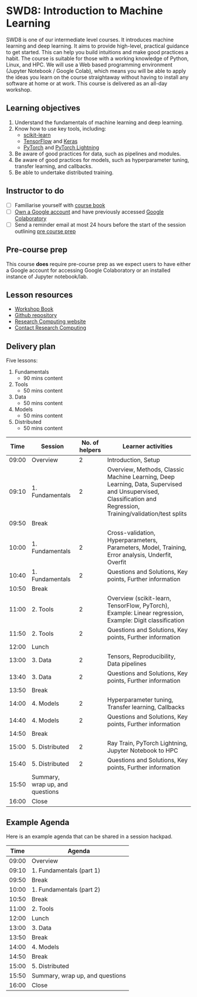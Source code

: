 # SWD8: Introduction to Machine Learning

SWD8 is one of our intermediate level courses. 
It introduces machine learning and deep learning.
It aims to provide high-level, practical guidance to get started.
This can help you build intuitions and make good practices a habit.
The course is suitable for those with a working knowledge of Python, Linux, and HPC.
We will use a Web based programming environment (Jupyter Notebook / Google Colab), which means you will be able to apply the ideas you learn on the course straightaway without having to install any software at home or at work.
This course is delivered as an all-day workshop.

## Learning objectives

1. Understand the fundamentals of machine learning and deep learning.
2. Know how to use key tools, including:
    - [scikit-learn](https://scikit-learn.org/stable/)
    - [TensorFlow](https://www.tensorflow.org/) and [Keras](https://keras.io/)
    - [PyTorch](https://pytorch.org/) and [PyTorch Lightning](https://www.pytorchlightning.ai/)
3. Be aware of good practices for data, such as pipelines and modules.
4. Be aware of good practices for models, such as hyperparameter tuning, transfer learning, and callbacks.
5. Be able to undertake distributed training.

## Instructor to do

- [ ] Familiarise yourself with [course book](https://arctraining.github.io/swd8_intro_ml/)
- [ ] [Own a Google account](https://colab.research.google.com/) and have previously accessed [Google Colaboratory](https://colab.research.google.com/)
- [ ] Send a reminder email at most 24 hours before the start of the session outlining [pre course prep](#Pre-course-prep)

## Pre-course prep

This course **does** require pre-course prep as we expect users to have either a Google account for accessing Google Colaboratory or an installed instance of Jupyter notebook/lab.

## Lesson resources

- [Workshop Book](https://arctraining.github.io/swd8_intro_ml/)
- [Github repository](https://github.com/ARCTraining/swd8_intro_ml)
- [Research Computing website](https://arc.leeds.ac.uk/)
- [Contact Research Computing](https://bit.ly/arc-help)

## Delivery plan

Five lessons:

1. Fundamentals
    - 90 mins content
2. Tools
    - 50 mins content
3. Data
    - 50 mins content
4. Models
    - 50 mins content
5. Distributed
    - 50 mins content

| Time | Session | No. of helpers | Learner activities |
| ---- | ------- | -------------- | ------------------ |
| 09:00 | Overview | 2 | Introduction, Setup |
| 09:10 | 1. Fundamentals | 2 | Overview, Methods, Classic Machine Learning, Deep Learning, Data, Supervised and Unsupervised, Classification and Regression, Training/validation/test splits |
| 09:50 | Break | | |
| 10:00 | 1. Fundamentals | 2 | Cross-validation, Hyperparameters, Parameters, Model, Training, Error analysis, Underfit, Overfit |
| 10:40 | 1. Fundamentals | 2 | Questions and Solutions, Key points, Further information |
| 10:50 | Break | | |
| 11:00 | 2. Tools | 2 | Overview (scikit-learn, TensorFlow, PyTorch), Example: Linear regression, Example: Digit classification |
| 11:50 | 2. Tools | 2 | Questions and Solutions, Key points, Further information |
| 12:00 | Lunch | | |
| 13:00 | 3. Data | 2 | Tensors, Reproducibility, Data pipelines |
| 13:40 | 3. Data | 2 | Questions and Solutions, Key points, Further information |
| 13:50 | Break | | |
| 14:00 | 4. Models | 2 | Hyperparameter tuning, Transfer learning, Callbacks |
| 14:40 | 4. Models | 2 | Questions and Solutions, Key points, Further information |
| 14:50 | Break | | |
| 15:00 | 5. Distributed | 2 | Ray Train, PyTorch Lightning, Jupyter Notebook to HPC |
| 15:40 | 5. Distributed | 2 | Questions and Solutions, Key points, Further information |
| 15:50 | Summary, wrap up, and questions | | |
| 16:00 | Close | | |

## Example Agenda

Here is an example agenda that can be shared in a session hackpad.

| Time | Agenda |
| ---- | ------ |
| 09:00 | Overview |
| 09:10 | 1. Fundamentals (part 1) |
| 09:50 | Break |
| 10:00 | 1. Fundamentals (part 2) |
| 10:50 | Break |
| 11:00 | 2. Tools |
| 12:00 | Lunch |
| 13:00 | 3. Data |
| 13:50 | Break |
| 14:00 | 4. Models |
| 14:50 | Break |
| 15:00 | 5. Distributed |
| 15:50 | Summary, wrap up, and questions |
| 16:00 | Close |
